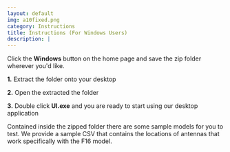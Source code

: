 ```yaml
---
layout: default
img: a10fixed.png
category: Instructions
title: Instructions (For Windows Users)
description: |
---
```

  Click the <b>Windows</b> button on the home page and save the zip folder wherever you'd like. 
  <p><b>1.</b> Extract the folder onto your desktop</p>
  <p><b>2.</b> Open the extracted the folder</p>
  <p><b>3.</b> Double click <b>UI.exe</b> and you are ready to start using our desktop application </p>
  <p>Contained inside the zipped folder there are some sample models for you to test. 
  We provide a sample CSV that contains the locations of antennas that work specifically with the F16 model.</p>
